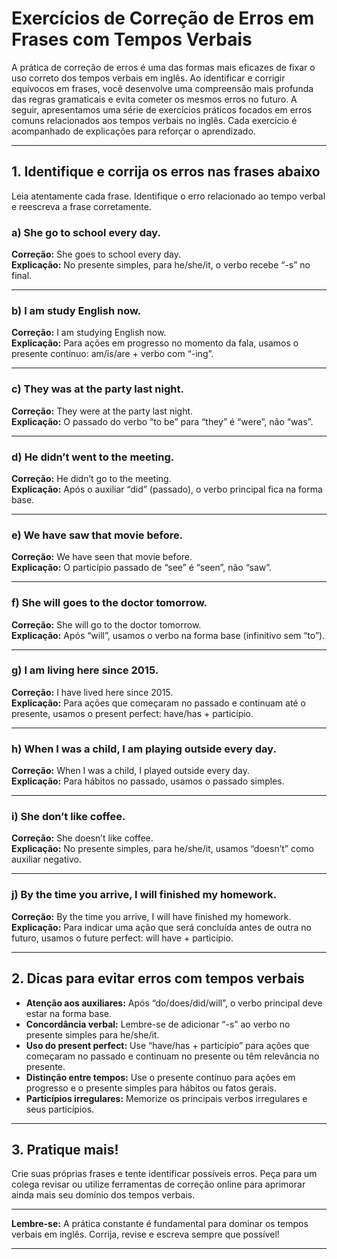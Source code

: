 
# Exercícios de Correção de Erros em Frases com Tempos Verbais

A prática de correção de erros é uma das formas mais eficazes de fixar o uso correto dos tempos verbais em inglês. Ao identificar e corrigir equívocos em frases, você desenvolve uma compreensão mais profunda das regras gramaticais e evita cometer os mesmos erros no futuro. A seguir, apresentamos uma série de exercícios práticos focados em erros comuns relacionados aos tempos verbais no inglês. Cada exercício é acompanhado de explicações para reforçar o aprendizado.

---

## 1. Identifique e corrija os erros nas frases abaixo

Leia atentamente cada frase. Identifique o erro relacionado ao tempo verbal e reescreva a frase corretamente.

### a) She go to school every day.

**Correção:** She goes to school every day.  
**Explicação:** No presente simples, para he/she/it, o verbo recebe “-s” no final.

---

### b) I am study English now.

**Correção:** I am studying English now.  
**Explicação:** Para ações em progresso no momento da fala, usamos o presente contínuo: am/is/are + verbo com “-ing”.

---

### c) They was at the party last night.

**Correção:** They were at the party last night.  
**Explicação:** O passado do verbo “to be” para “they” é “were”, não “was”.

---

### d) He didn’t went to the meeting.

**Correção:** He didn’t go to the meeting.  
**Explicação:** Após o auxiliar “did” (passado), o verbo principal fica na forma base.

---

### e) We have saw that movie before.

**Correção:** We have seen that movie before.  
**Explicação:** O particípio passado de “see” é “seen”, não “saw”.

---

### f) She will goes to the doctor tomorrow.

**Correção:** She will go to the doctor tomorrow.  
**Explicação:** Após “will”, usamos o verbo na forma base (infinitivo sem “to”).

---

### g) I am living here since 2015.

**Correção:** I have lived here since 2015.  
**Explicação:** Para ações que começaram no passado e continuam até o presente, usamos o present perfect: have/has + particípio.

---

### h) When I was a child, I am playing outside every day.

**Correção:** When I was a child, I played outside every day.  
**Explicação:** Para hábitos no passado, usamos o passado simples.

---

### i) She don’t like coffee.

**Correção:** She doesn’t like coffee.  
**Explicação:** No presente simples, para he/she/it, usamos “doesn’t” como auxiliar negativo.

---

### j) By the time you arrive, I will finished my homework.

**Correção:** By the time you arrive, I will have finished my homework.  
**Explicação:** Para indicar uma ação que será concluída antes de outra no futuro, usamos o future perfect: will have + particípio.

---

## 2. Dicas para evitar erros com tempos verbais

- **Atenção aos auxiliares:** Após “do/does/did/will”, o verbo principal deve estar na forma base.
- **Concordância verbal:** Lembre-se de adicionar “-s” ao verbo no presente simples para he/she/it.
- **Uso do present perfect:** Use “have/has + particípio” para ações que começaram no passado e continuam no presente ou têm relevância no presente.
- **Distinção entre tempos:** Use o presente contínuo para ações em progresso e o presente simples para hábitos ou fatos gerais.
- **Particípios irregulares:** Memorize os principais verbos irregulares e seus particípios.

---

## 3. Pratique mais!

Crie suas próprias frases e tente identificar possíveis erros. Peça para um colega revisar ou utilize ferramentas de correção online para aprimorar ainda mais seu domínio dos tempos verbais.

---

**Lembre-se:** A prática constante é fundamental para dominar os tempos verbais em inglês. Corrija, revise e escreva sempre que possível!

---
```